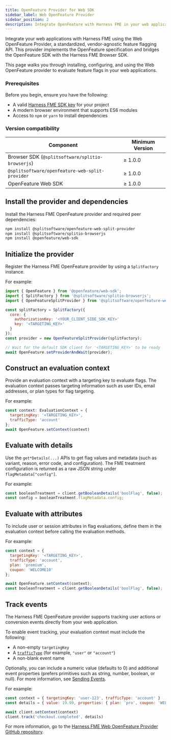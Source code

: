 ```yaml
---
title: OpenFeature Provider for Web SDK
sidebar_label: Web OpenFeature Provider
sidebar_position: 2
description: Integrate OpenFeature with Harness FME in your web applications to evaluate feature flags, manage contexts, and track events using a standardized SDK.
---
```


Integrate your web applications with Harness FME using the <Tooltip id="fme.openfeature.provider">Web OpenFeature Provider</Tooltip>, a standardized, vendor-agnostic feature flagging API. This provider implements the OpenFeature specification and bridges the OpenFeature SDK with the Harness FME Browser SDK.

This page walks you through installing, configuring, and using the Web OpenFeature provider to evaluate <Tooltip id="fme.openfeature.feature-flag">feature flags</Tooltip> in your web applications.

### Prerequisites

Before you begin, ensure you have the following:

- A valid [Harness FME SDK key](/docs/feature-management-experimentation/sdks-and-infrastructure/#api-keys) for your project  
- A modern browser environment that supports ES6 modules  
- Access to `npm` or `yarn` to install dependencies  

### Version compatibility

| Component                                      | Minimum Version |
| ---------------------------------------------- | ---------------- |
| Browser SDK (`@splitsoftware/splitio-browserjs`) | ≥ 1.0.0        |
| `@splitsoftware/openfeature-web-split-provider`  | ≥ 1.0.0        |
| OpenFeature Web SDK                              | ≥ 1.0.0        |

## Install the provider and dependencies

Install the Harness FME OpenFeature provider and required peer dependencies:

```bash
npm install @splitsoftware/openfeature-web-split-provider
npm install @splitsoftware/splitio-browserjs
npm install @openfeature/web-sdk
```

## Initialize the provider

Register the Harness FME OpenFeature provider by using a `SplitFactory` instance.

For example:

```javascript
import { OpenFeature } from '@openfeature/web-sdk';
import { SplitFactory } from '@splitsoftware/splitio-browserjs';
import { OpenFeatureSplitProvider } from '@splitsoftware/openfeature-web-split-provider';

const splitFactory = SplitFactory({
  core: {
    authorizationKey: '<YOUR_CLIENT_SIDE_SDK_KEY>' 
    key: '<TARGETING_KEY>'
  }
});
const provider = new OpenFeatureSplitProvider(splitFactory);

// Wait for the default SDK client for '<TARGETING_KEY>' to be ready
await OpenFeature.setProviderAndWait(provider);
```

## Construct an evaluation context

Provide an <Tooltip id="fme.openfeature.evaluation-context">evaluation context</Tooltip> with a <Tooltip id="fme.openfeature.targeting-key">targeting key</Tooltip> to evaluate flags. The evaluation context passes targeting information such as user IDs, email addresses, or plan types for flag targeting.

For example:

```javascript
const context: EvaluationContext = {
  targetingKey: '<TARGETING_KEY>',
  trafficType: 'account'
};
await OpenFeature.setContext(context)
```

## Evaluate with details

Use the `get*Details(...)` APIs to get flag values and metadata (such as variant, reason, error code, and configuration). The FME treatment configuration is returned as a raw JSON string under `flagMetadata["config"]`.

For example: 

```javascript
const booleanTreatment = client.getBooleanDetails('boolFlag', false);
const config = booleanTreatment.flagMetadata.config;
```

## Evaluate with attributes

To include user or session attributes in flag evaluations, define them in the evaluation context before calling the evaluation methods.

For example:

```javascript
const context = {
  targetingKey: '<TARGETING_KEY>',
  trafficType: 'account',
  plan: 'premium',
  coupon: 'WELCOME10'
};

await OpenFeature.setContext(context);
const booleanTreatment = client.getBooleanDetails('boolFlag', false);
```

## Track events

The Harness FME OpenFeature provider supports tracking user actions or conversion <Tooltip id="fme.openfeature.events">events</Tooltip> directly from your web application.

To enable event tracking, your evaluation context must include the following:

- A non-empty `targetingKey`
- A [`trafficType`](/docs/feature-management-experimentation/management-and-administration/fme-settings/traffic-types/) (for example, `"user"` or `"account"`)
- A non-blank event name

Optionally, you can include a numeric value (defaults to 0) and additional event properties (prefers primitives such as string, number, boolean, or null). For more information, see [Sending Events](/docs/feature-management-experimentation/api/events/#event-record-fields).

For example:

```javascript
const context = { targetingKey: 'user-123', trafficType: 'account' }
const details = { value: 19.99, properties: { plan: 'pro', coupon: 'WELCOME10' }}

await client.setContext(context)
client.track('checkout.completed', details)
```

For more information, go to the [Harness FME Web OpenFeature Provider GitHub repository](https://github.com/splitio/split-openfeature-provider-web-js).